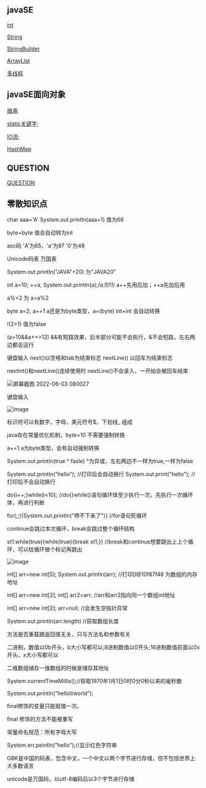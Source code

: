 ## javaSE
[int](https://github.com/plusw/learnJavaProject/blob/main/md/int.md)

[String](https://github.com/plusw/learnJavaProject/blob/main/md/String.md)

[StringBuilder](https://github.com/plusw/learnJavaProject/blob/main/md/StringBuilder.md)

[ArrayList](https://github.com/plusw/learnJavaProject/blob/main/md/ArrayList.md)

[多线程](https://github.com/plusw/learnJavaProject/blob/main/md/多线程.md)

## javaSE面向对象
[继承](https://github.com/plusw/learnJavaProject/blob/main/md/继承.md)

[static关键字](https://github.com/plusw/learnJavaProject/blob/main/md/static.md);

[IO流](https://github.com/plusw/learnJavaProject/blob/main/md/IO流.md);

[HashMap](https://github.com/plusw/learnJavaProject/blob/main/md/HashMap.md)

## QUESTION
[QUESTION](https://github.com/plusw/learnJavaProject/blob/main/md/question.md)

## 零散知识点

char aaa='A'
System.out.println(aaa+1) 值为66

byte+byte 值会自动转为int

asc码 'A'为65，'a'为97  '0'为48

Unicode码表 万国表

System.out.println("JAVA"+20)    为"JAVA20"

int a=10;
++a;
System.out.println(a);/*a为11*/
a++先用后加；++a先加后用

a%=2 为 a=a%2

byte a=2;   a+=1    a还是为byte类型，a=(byte) int+int 会自动转换

!(2>1) 值为false

(a>10&&a++>12)  &&有短路效果，后半部分可能不会执行，&不会短路，左右两边都会运行

键盘输入  next()以空格和tab为结束标志 nextLine() 以回车为结束标志

nextInt()和nextLine()连续使用时 nextLine()不会录入，一开始会被回车结束

![屏幕截图 2022-06-03 080027](https://user-images.githubusercontent.com/58543246/171759592-92796cf8-8141-48ca-8403-b2435f0104eb.png)

键盘输入

![image](https://user-images.githubusercontent.com/58543246/171765891-aebfd043-6b3d-4280-9add-e20c06ee196e.png)

标识符可以有数字，字母，美元符号$，下划线_ 组成

java存在常量优化机制，byte=10 不需要强制转换

a+=1 a为byte类型，会有自动强制转换

System.out.println(true ^ fasle)  ^为异或，左右两边不一样为true,一样为false

System.out.println("hello");          //打印后会自动换行    System.out.print("hello");          //打印后不会自动换行

do{i++;}while(i<10);            //do{}while()语句循环体至少执行一次，先执行一次循环体，再进行判断

for(;;){System.out.println("停不下来了")}        //for语句死循环

continue会跳过本次循环，break会跳过整个循环结构

st1:while(true){while(true){break st1;}}      //break和continue想要跳出上上个循环，可以给循环做个标记再跳出 

![image](https://user-images.githubusercontent.com/58543246/172050084-07c23d9d-1553-4eff-bac6-4bc6cdf75501.png)

int[] arr=new int[5]; System.out.println(arr); //打印[I@10f87f48   为数组的内存地址

int[] arr=new int[2]; int[] arr2=arr; //arr和arr2指向同一个数组int地址

int[] arr=new int[2];   arr=null;   //会发生空指针异常

System.out.println(arr.length)    //获取数组长度

方法是否重载跟返回值无关，只与方法名和参数有关

二进制，数值以0b开头，b大小写都可以;8进制数值以0开头;16进制数值前面以0x开头，x大小写都可以

二维数组储存一维数组的时候是储存其地址

System.currentTimeMillis();//获取1970年1月1日0时0分0秒以来的毫秒数

System.out.println("hello\tworld");

final修饰的变量只能赋值一次。

final 修饰的方法不能被重写

常量命名规范：所有字母大写

System.err.peintln("hello");//显示红色字符串

GBK是中国的码表，包含中文，一个中文以两个字节进行存储，但不包括世界上大多数语言

unicode是万国码，以utf-8编码后以3个字节进行存储
